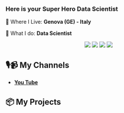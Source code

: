 ### Here is your Super Hero Data Scientist
📍 Where I Live: **Genova (GE) - Italy**

🔨 What I do: **Data Scientist**

<div align="center">

[![](https://img.shields.io/badge/-Linkedin-informational?style=for-the-badge&logo=linkedin&logoColor=white&color=2867B2)](https://www.linkedin.com/in/luftjan-saliaj/)
[![](https://img.shields.io/badge/-Facebook-informational?style=for-the-badge&logo=facebook&logoColor=white&color=3b5998)](https://www.facebook.com/lusi.genoa/)
[![](https://img.shields.io/badge/-Instagram-informational?style=for-the-badge&logo=instagram&logoColor=white&color=C13584)](https://www.instagram.com/lusi_saliai/)
[![](https://img.shields.io/badge/-Telegram-informational?style=for-the-badge&logo=telegram&logoColor=white&color=0088cc)](https://t.me/lusisal)


</div>

## 🎙️📹 My Channels
 - [**You Tube**](https://www.youtube.com/LusiSaliaiscelhai1euro)

## 📦 My Projects
